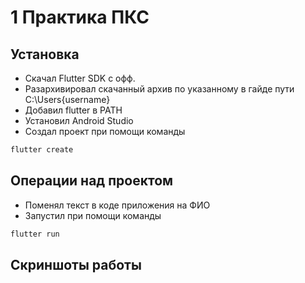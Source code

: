 # 1 Практика ПКС

## Установка

- Скачал Flutter SDK с офф.
- Разархивировал скачанный архив по указанному в гайде пути C:\Users\{username}
- Добавил flutter в PATH
- Установил Android Studio
- Создал проект при помощи команды

```sh
flutter create
```

## Операции над проектом

- Поменял текст в коде приложения на ФИО
- Запустил при помощи команды

```sh
flutter run
```

## Скриншоты работы
